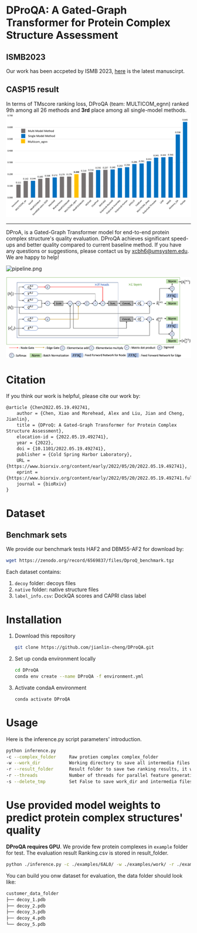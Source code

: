 # DProQA: A Gated-Graph Transformer for Protein Complex Structure Assessment

## ISMB2023

Our work has been accpeted by ISMB 2023, [here](https://drive.google.com/file/d/1hLTwlE8deQ1x2_CLbboo07omNcyVdHQi/view?usp=sharing) is the latest manuscirpt.

## CASP15 result

In terms of TMscore ranking loss, DProQA (team: MULTICOM_egnn) ranked 9th among all 26 methods and **3rd** place among all single-model methods.
![tm_loss.png](./images/CASP15.png)

------------------------
DProA, is a Gated-Graph Transformer model for  end-to-end protein complex structure's quality evaluation. DProQA achieves significant speed-ups and better quality compared to current baseline method. If you have any questions or suggestions, please contact us by  <xcbh6@umsystem.edu>. We are happy to help!

![pipeline.png](./images/pipeline.png)

![gated_graph_transformer.png](./images/GGT_V4.png)

# Citation

If you think our work is helpful, please cite our work by:

```
@article {Chen2022.05.19.492741,
    author = {Chen, Xiao and Morehead, Alex and Liu, Jian and Cheng, Jianlin},
    title = {DProQ: A Gated-Graph Transformer for Protein Complex Structure Assessment},
    elocation-id = {2022.05.19.492741},
    year = {2022},
    doi = {10.1101/2022.05.19.492741},
    publisher = {Cold Spring Harbor Laboratory},
    URL = {https://www.biorxiv.org/content/early/2022/05/20/2022.05.19.492741},
    eprint = {https://www.biorxiv.org/content/early/2022/05/20/2022.05.19.492741.full.pdf},
    journal = {bioRxiv}
}
```

# Dataset
## Benchmark sets

We provide our benchmark tests HAF2 and DBM55-AF2 for download by:

```bash
wget https://zenodo.org/record/6569837/files/DproQ_benchmark.tgz
```

Each dataset contains:

1. `decoy` folder: decoys files
2. `native` folder: native structure files
3. `label_info.csv`: DockQA scores and CAPRI class label

# Installation

1. Download this repository
   
   ```bash
   git clone https://github.com/jianlin-cheng/DProQA.git
   ```

2. Set up conda environment locally
   
   ```bash
   cd DProQA
   conda env create --name DProQA -f environment.yml
   ```

3. Activate condaA environment
   
   ```bash
   conda activate DProQA
   ```

# Usage

Here is the inference.py script parameters' introduction.

```bash
python inference.py
-c --complex_folder     Raw protien complex complex_folder
-w --work_dir           Working directory to save all intermedia files and folders, it will created if it is not exits
-r --result_folder      Result folder to save two ranking results, it will created if it is not exits
-r --threads            Number of threads for parallel feature generation and dataloader, default=10
-s --delete_tmp         Set False to save work_dir and intermedia files, otherwise set True, default=False
```

# Use provided model weights to predict protein complex structures' quality

**DProQA requires GPU**. We provide few protein complexes in `example` folder for test. The evaluation result Ranking.csv is stored in result_folder.

```bash
python ./inference.py -c ./examples/6AL0/ -w ./examples/work/ -r ./examples/result
```

You can build you onw dataset for evaluation, the data folder should look like:

```bash
customer_data_folder
├── decoy_1.pdb
├── decoy_2.pdb
├── decoy_3.pdb
├── decoy_4.pdb
└── decoy_5.pdb
```
